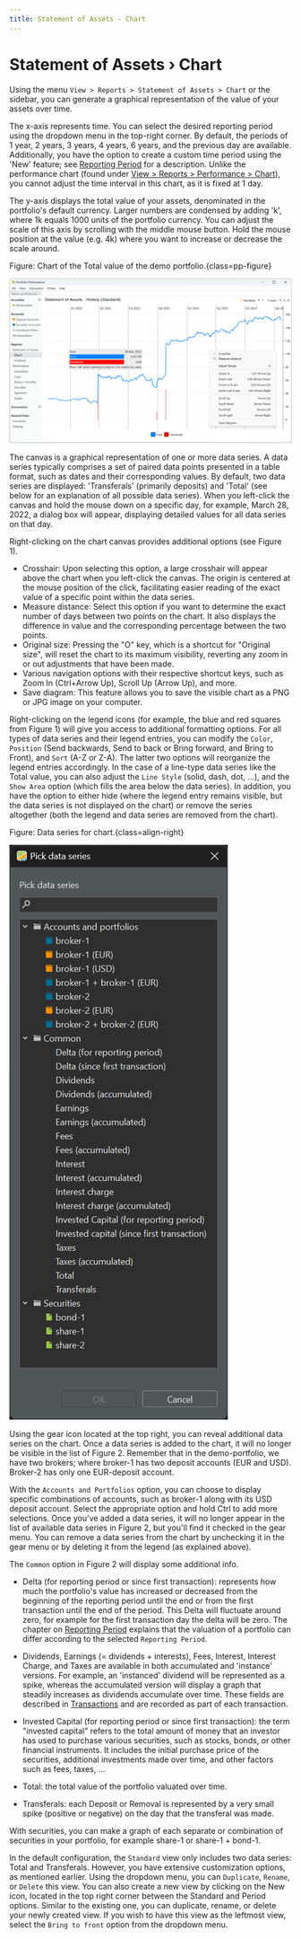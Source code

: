 ```yaml
---
title: Statement of Assets - Chart
---
```

# Statement of Assets &rsaquo; Chart

Using the menu `View > Reports > Statement of Assets > Chart` or the sidebar, you can generate a graphical representation of the value of your assets over time.

The x-axis represents time. You can select the desired reporting period using the dropdown menu in the top-right corner. By default, the periods of 1 year, 2 years, 3 years, 4 years, 6 years, and the previous day are available. Additionally, you have the option to create a custom time period using the 'New' feature; see [Reporting Period](../../../../concepts/reporting-period.md) for a description. Unlike the performance chart (found under [View > Reports > Performance > Chart](../performance/performance-chart.md)), you cannot adjust the time interval in this chart, as it is fixed at 1 day.

The y-axis displays the total value of your assets, denominated in the portfolio's default currency. Larger numbers are condensed by adding 'k', where 1k equals 1000 units of the portfolio currency. You can adjust the scale of this axis by scrolling with the middle mouse button. Hold the mouse position at the value (e.g. 4k) where you want to increase or decrease the scale around.

Figure: Chart of the Total value of the demo portfolio.{class=pp-figure}

![](./images/sb-reports-chart.svg)

The canvas is a graphical representation of one or more data series. A data series typically comprises a set of paired data points presented in a table format, such as dates and their corresponding values. By default, two data series are displayed: 'Transferals' (primarily deposits) and 'Total' (see below for an explanation of all possible data series). When you left-click the canvas and hold the mouse down on a specific day, for example, March 28, 2022, a dialog box will appear, displaying detailed values for all data series on that day.

Right-clicking on the chart canvas provides additional options (see Figure 1).

- Crosshair: Upon selecting this option, a large crosshair will appear above the chart when you left-click the canvas. The origin is centered at the mouse position of the click, facilitating easier reading of the exact value of a specific point within the data series.
- Measure distance: Select this option if you want to determine the exact number of days between two points on the chart. It also displays the difference in value and the corresponding percentage between the two points.
- Original size: Pressing the "O" key, which is a shortcut for "Original size", will reset the chart to its maximum visibility, reverting any zoom in or out adjustments that have been made.
- Various navigation options with their respective shortcut keys, such as Zoom In (Ctrl+Arrow Up), Scroll Up (Arrow Up), and more.
- Save diagram: This feature allows you to save the visible chart as a PNG or JPG image on your computer.

Right-clicking on the legend icons (for example, the blue and red squares from Figure 1) will give you access to additional formatting options. For all types of data series and their legend entries, you can modify the `Color`, `Position` (Send backwards, Send to back or Bring forward, and Bring to Front), and `Sort` (A-Z or Z-A). The latter two options will reorganize the legend entries accordingly. In the case of a line-type data series like the Total value, you can also adjust the `Line Style` (solid, dash, dot, ...), and the `Show Area` option (which fills the area below the data series). In addition, you have the option to either hide (where the legend entry remains visible, but the data series is not displayed on the chart) or remove the series altogether (both the legend and data series are removed from the chart). 

Figure: Data series for chart.{class=align-right}

![](./images/sb-reports-chart-gear-add-dataseries.png)

Using the gear icon located at the top right, you can reveal additional data series on the chart. Once a data series is added to the chart, it will no longer be visible in the list of Figure 2. Remember that in the demo-portfolio, we have two brokers; where broker-1 has two deposit accounts (EUR and USD). Broker-2 has only one EUR-deposit account. 

With the `Accounts and Portfolios` option, you can choose to display specific combinations of accounts, such as broker-1 along with its USD deposit account. Select the appropriate option and hold Ctrl to add more selections. Once you've added a data series, it will no longer appear in the list of available data series in Figure 2, but you'll find it checked in the gear menu. You can remove a data series from the chart by unchecking it in the gear menu or by deleting it from the legend (as explained above).

The `Common` option in Figure 2 will display some additional info.

- Delta (for reporting period or since first transaction): represents how much the portfolio's value has increased or decreased from the beginning of the reporting period until the end or from the first transaction until the end of the period. This Delta will fluctuate around zero, for example for the first transaction day the delta will be zero. The chapter on [Reporting Period](../../../../concepts/reporting-period.md) explains that the valuation of a portfolio can differ according to the selected `Reporting Period`.

- Dividends, Earnings (= dividends + interests), Fees, Interest, Interest Charge, and Taxes are available in both accumulated and 'instance' versions. For example, an 'instanced' dividend will be represented as a spike, whereas the accumulated version will display a graph that steadily increases as dividends accumulate over time. These fields are described in [Transactions](../../../../concepts/transaction.md) and are recorded as part of each transaction.

- Invested Capital (for reporting period or since first transaction): the term "invested capital" refers to the total amount of money that an investor has used to purchase various securities, such as stocks, bonds, or other financial instruments. It includes the initial purchase price of the securities, additional investments made over time, and other factors such as fees, taxes, ...

- Total: the total value of the portfolio valuated over time.

- Transferals: each Deposit or Removal is represented by a very small spike (positive or negative) on the day that the transferal was made.

With securities, you can make a graph of each separate or combination of securities in your portfolio, for example share-1 or share-1 + bond-1.

In the default configuration, the `Standard` view only includes two data series: Total and Transferals. However, you have extensive customization options, as mentioned earlier. Using the dropdown menu, you can `Duplicate`, `Rename`, or `Delete` this view. You can also create a new view by clicking on the New icon, located in the top right corner between the Standard and Period options. Similar to the existing one, you can duplicate, rename, or delete your newly created view. If you wish to have this view as the leftmost view, select the `Bring to front` option from the dropdown menu.








